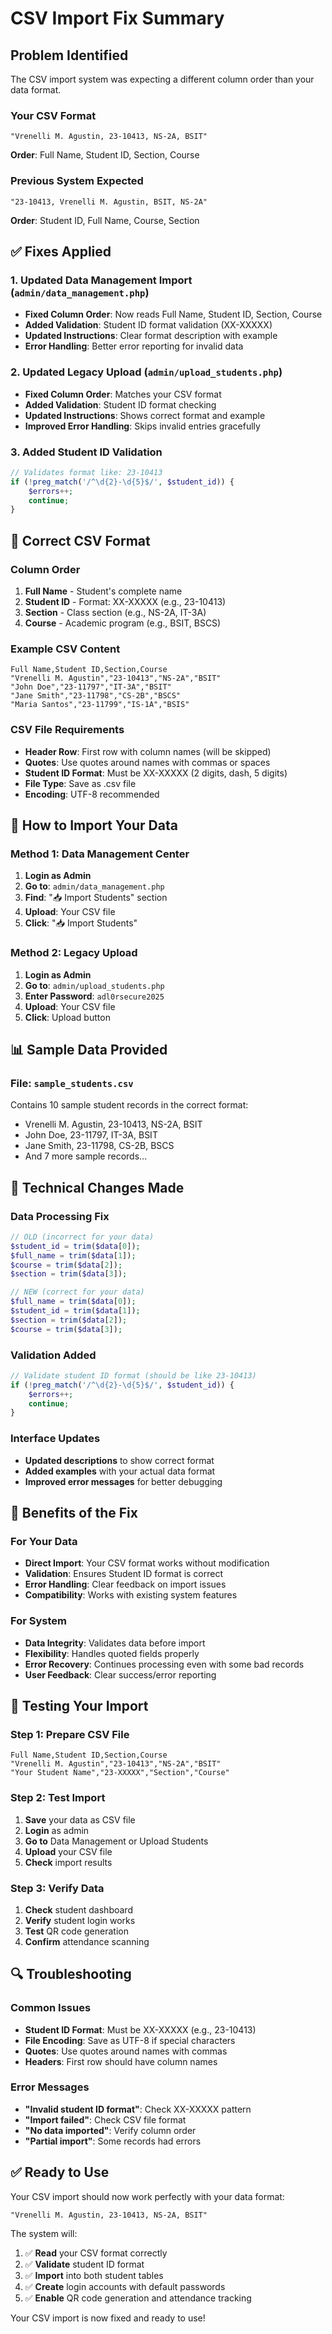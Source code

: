 # CSV Import Fix Summary

## Problem Identified
The CSV import system was expecting a different column order than your data format.

### Your CSV Format
```
"Vrenelli M. Agustin, 23-10413, NS-2A, BSIT"
```
**Order**: Full Name, Student ID, Section, Course

### Previous System Expected
```
"23-10413, Vrenelli M. Agustin, BSIT, NS-2A"
```
**Order**: Student ID, Full Name, Course, Section

## ✅ **Fixes Applied**

### **1. Updated Data Management Import** (`admin/data_management.php`)
- **Fixed Column Order**: Now reads Full Name, Student ID, Section, Course
- **Added Validation**: Student ID format validation (XX-XXXXX)
- **Updated Instructions**: Clear format description with example
- **Error Handling**: Better error reporting for invalid data

### **2. Updated Legacy Upload** (`admin/upload_students.php`)
- **Fixed Column Order**: Matches your CSV format
- **Added Validation**: Student ID format checking
- **Updated Instructions**: Shows correct format and example
- **Improved Error Handling**: Skips invalid entries gracefully

### **3. Added Student ID Validation**
```php
// Validates format like: 23-10413
if (!preg_match('/^\d{2}-\d{5}$/', $student_id)) {
    $errors++;
    continue;
}
```

## 📄 **Correct CSV Format**

### **Column Order**
1. **Full Name** - Student's complete name
2. **Student ID** - Format: XX-XXXXX (e.g., 23-10413)
3. **Section** - Class section (e.g., NS-2A, IT-3A)
4. **Course** - Academic program (e.g., BSIT, BSCS)

### **Example CSV Content**
```csv
Full Name,Student ID,Section,Course
"Vrenelli M. Agustin","23-10413","NS-2A","BSIT"
"John Doe","23-11797","IT-3A","BSIT"
"Jane Smith","23-11798","CS-2B","BSCS"
"Maria Santos","23-11799","IS-1A","BSIS"
```

### **CSV File Requirements**
- **Header Row**: First row with column names (will be skipped)
- **Quotes**: Use quotes around names with commas or spaces
- **Student ID Format**: Must be XX-XXXXX (2 digits, dash, 5 digits)
- **File Type**: Save as .csv file
- **Encoding**: UTF-8 recommended

## 🚀 **How to Import Your Data**

### **Method 1: Data Management Center**
1. **Login as Admin**
2. **Go to**: `admin/data_management.php`
3. **Find**: "📥 Import Students" section
4. **Upload**: Your CSV file
5. **Click**: "📥 Import Students"

### **Method 2: Legacy Upload**
1. **Login as Admin**
2. **Go to**: `admin/upload_students.php`
3. **Enter Password**: `adl0rsecure2025`
4. **Upload**: Your CSV file
5. **Click**: Upload button

## 📊 **Sample Data Provided**

### **File**: `sample_students.csv`
Contains 10 sample student records in the correct format:
- Vrenelli M. Agustin, 23-10413, NS-2A, BSIT
- John Doe, 23-11797, IT-3A, BSIT
- Jane Smith, 23-11798, CS-2B, BSCS
- And 7 more sample records...

## 🔧 **Technical Changes Made**

### **Data Processing Fix**
```php
// OLD (incorrect for your data)
$student_id = trim($data[0]);
$full_name = trim($data[1]);
$course = trim($data[2]);
$section = trim($data[3]);

// NEW (correct for your data)
$full_name = trim($data[0]);
$student_id = trim($data[1]);
$section = trim($data[2]);
$course = trim($data[3]);
```

### **Validation Added**
```php
// Validate student ID format (should be like 23-10413)
if (!preg_match('/^\d{2}-\d{5}$/', $student_id)) {
    $errors++;
    continue;
}
```

### **Interface Updates**
- **Updated descriptions** to show correct format
- **Added examples** with your actual data format
- **Improved error messages** for better debugging

## 🎯 **Benefits of the Fix**

### **For Your Data**
- **Direct Import**: Your CSV format works without modification
- **Validation**: Ensures Student ID format is correct
- **Error Handling**: Clear feedback on import issues
- **Compatibility**: Works with existing system features

### **For System**
- **Data Integrity**: Validates data before import
- **Flexibility**: Handles quoted fields properly
- **Error Recovery**: Continues processing even with some bad records
- **User Feedback**: Clear success/error reporting

## 📱 **Testing Your Import**

### **Step 1: Prepare CSV File**
```csv
Full Name,Student ID,Section,Course
"Vrenelli M. Agustin","23-10413","NS-2A","BSIT"
"Your Student Name","23-XXXXX","Section","Course"
```

### **Step 2: Test Import**
1. **Save** your data as CSV file
2. **Login** as admin
3. **Go to** Data Management or Upload Students
4. **Upload** your CSV file
5. **Check** import results

### **Step 3: Verify Data**
1. **Check** student dashboard
2. **Verify** student login works
3. **Test** QR code generation
4. **Confirm** attendance scanning

## 🔍 **Troubleshooting**

### **Common Issues**
- **Student ID Format**: Must be XX-XXXXX (e.g., 23-10413)
- **File Encoding**: Save as UTF-8 if special characters
- **Quotes**: Use quotes around names with commas
- **Headers**: First row should have column names

### **Error Messages**
- **"Invalid student ID format"**: Check XX-XXXXX pattern
- **"Import failed"**: Check CSV file format
- **"No data imported"**: Verify column order
- **"Partial import"**: Some records had errors

## ✅ **Ready to Use**

Your CSV import should now work perfectly with your data format:
```
"Vrenelli M. Agustin, 23-10413, NS-2A, BSIT"
```

The system will:
1. ✅ **Read** your CSV format correctly
2. ✅ **Validate** student ID format
3. ✅ **Import** into both student tables
4. ✅ **Create** login accounts with default passwords
5. ✅ **Enable** QR code generation and attendance tracking

Your CSV import is now fixed and ready to use!

